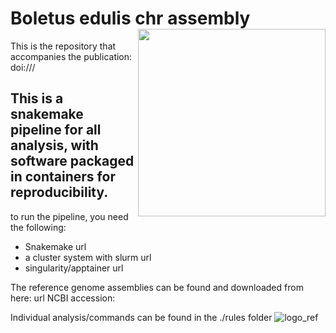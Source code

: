 # Boletus edulis chr assembly <img src='https://github.com/user-attachments/assets/5d2d4735-d930-4a44-9abc-af66fcadc332' align="right" height="300" /></a>





This is the repository that accompanies the publication: doi:///

## This is a snakemake pipeline for all analysis, with software packaged in containers for reproducibility.
to run the pipeline, you need the following:
- Snakemake url
- a cluster system with slurm url
- singularity/apptainer url

The reference genome assemblies can be found and downloaded from here: url NCBI accession: 

Individual analysis/commands can be found in the ./rules folder
![logo_ref](https://github.com/user-attachments/assets/5d2d4735-d930-4a44-9abc-af66fcadc332)